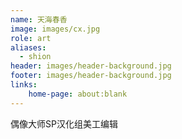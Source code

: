```yaml
---
name: 天海春香
image: images/cx.jpg
role: art
aliases:
  - shion
header: images/header-background.jpg
footer: images/header-background.jpg
links:
    home-page: about:blank
---
```


偶像大师SP汉化组美工编辑